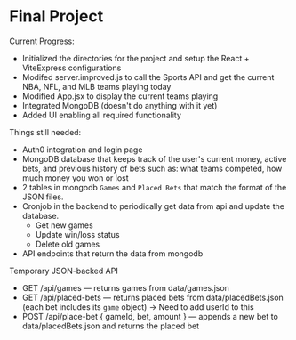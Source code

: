 # Final Project

Current Progress:
- Initialized the directories for the project and setup the React + ViteExpress configurations
- Modifed server.improved.js to call the Sports API and get the current NBA, NFL, and MLB teams playing today
- Modified App.jsx to display the current teams playing
- Integrated MongoDB (doesn't do anything with it yet)
- Added UI enabling all required functionality


Things still needed:
- Auth0 integration and login page
- MongoDB database that keeps track of the user's current money, active bets, and previous history of bets such as: what teams competed, how much money you won or lost
- 2 tables in mongodb `Games` and `Placed Bets` that match the format of the JSON files.
- Cronjob in the backend to periodically get data from api and update the database.
    - Get new games
    - Update win/loss status
    - Delete old games
- API endpoints that return the data from mongodb

Temporary JSON-backed API 

- GET /api/games — returns games from data/games.json
- GET /api/placed-bets — returns placed bets from data/placedBets.json (each bet includes its `game` object) -> Need to add userId to this
- POST /api/place-bet { gameId, bet, amount } — appends a new bet to data/placedBets.json and returns the placed bet

